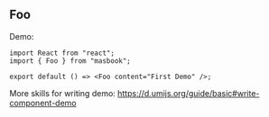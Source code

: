 ## Foo

Demo:

```tsx
import React from "react";
import { Foo } from "masbook";

export default () => <Foo content="First Demo" />;
```

More skills for writing demo: https://d.umijs.org/guide/basic#write-component-demo
